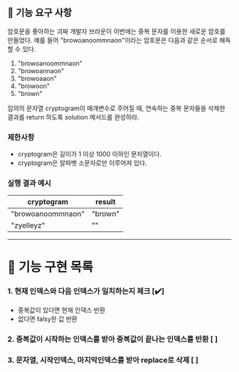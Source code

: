 ## 🚀 기능 요구 사항

암호문을 좋아하는 괴짜 개발자 브라운이 이번에는 중복 문자를 이용한 새로운 암호를 만들었다. 예를 들어 "browoanoommnaon"이라는 암호문은 다음과 같은 순서로 해독할 수 있다.

1. "browoanoommnaon"
2. "browoannaon"
3. "browoaaon"
4. "browoon"
5. "brown"

임의의 문자열 cryptogram이 매개변수로 주어질 때, 연속하는 중복 문자들을 삭제한 결과를 return 하도록 solution 메서드를 완성하라.

### 제한사항

- cryptogram은 길이가 1 이상 1000 이하인 문자열이다.
- cryptogram은 알파벳 소문자로만 이루어져 있다.

### 실행 결과 예시

| cryptogram        | result  |
| ----------------- | ------- |
| "browoanoommnaon" | "brown" |
| "zyelleyz"        | ""      |

---
# 🎯 기능 구현 목록
### 1. 현재 인덱스와 다음 인덱스가 일치하는지 체크 [✔️]
- 중복값이 있다면 현재 인덱스 반환
- 없다면 falsy한 값 반환
### 2. 중복값이 시작하는 인덱스를 받아 중복값이 끝나는 인덱스를 반환  [ ]

### 3. 문자열, 시작인덱스, 마지막인덱스를 받아 replace로 삭제 [ ]
